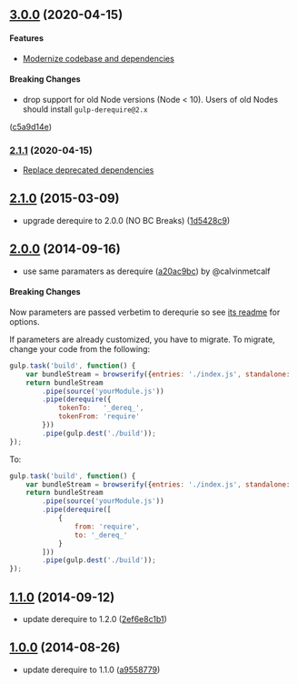 ## [3.0.0](http://github.com/twada/gulp-derequire/releases/tag/v3.0.0) (2020-04-15)


#### Features

* [Modernize codebase and dependencies](https://github.com/twada/gulp-derequire/pull/5)


#### Breaking Changes

* drop support for old Node versions (Node < 10). Users of old Nodes should install `gulp-derequire@2.x`

 ([c5a9d14e](http://github.com/twada/gulp-derequire/commit/c5a9d14ef003bde1f0c5d530cb580dc94a81adbf))



### [2.1.1](http://github.com/twada/gulp-derequire/releases/tag/v2.1.1) (2020-04-15)

 * [Replace deprecated dependencies](https://github.com/twada/gulp-derequire/pull/4)


## [2.1.0](https://github.com/twada/gulp-derequire/releases/tag/v2.1.0) (2015-03-09)

  * upgrade derequire to 2.0.0 (NO BC Breaks) ([1d5428c9](https://github.com/twada/gulp-derequire/commit/1d5428c95ed19b22bdbdaf713c2622c99700cae2))


## [2.0.0](https://github.com/twada/gulp-derequire/releases/tag/v2.0.0) (2014-09-16)

  * use same paramaters as derequire ([a20ac9bc](https://github.com/twada/gulp-derequire/commit/a20ac9bc9e3e6a02cb366f19b06a543d0a0c5d30)) by @calvinmetcalf


#### Breaking Changes

Now parameters are passed verbetim to derequrie so see [its readme](https://github.com/calvinmetcalf/derequire) for options.

If parameters are already customized, you have to migrate. To migrate, change your code from the following:

```javascript
gulp.task('build', function() {
    var bundleStream = browserify({entries: './index.js', standalone: 'yourModule'}).bundle();
    return bundleStream
        .pipe(source('yourModule.js'))
        .pipe(derequire({
            tokenTo:   '_dereq_',
            tokenFrom: 'require'
        }))
        .pipe(gulp.dest('./build'));
});
```

To:

```javascript
gulp.task('build', function() {
    var bundleStream = browserify({entries: './index.js', standalone: 'yourModule'}).bundle();
    return bundleStream
        .pipe(source('yourModule.js'))
        .pipe(derequire([
            {
                from: 'require',
                to: '_dereq_'
            }
        ]))
        .pipe(gulp.dest('./build'));
});
```


## [1.1.0](https://github.com/twada/gulp-derequire/releases/tag/v1.1.0) (2014-09-12)

  * update derequire to 1.2.0 ([2ef6e8c1b1](https://github.com/twada/gulp-derequire/commit/2ef6e8c1b1))


## [1.0.0](https://github.com/twada/gulp-derequire/releases/tag/v1.0.0) (2014-08-26)

  * update derequire to 1.1.0 ([a9558779](https://github.com/twada/gulp-derequire/commit/a95587790c2015e4147031ba0517301efb2a0b4e))
